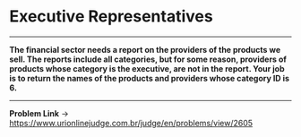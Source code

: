 # Executive Representatives
---

**The financial sector needs a report on the providers of the products we sell. The reports include all categories, but for some reason, providers of products whose category is the executive, are not in the report. Your job is to return the names of the products and providers whose category ID is 6.**

---
**Problem Link** -> https://www.urionlinejudge.com.br/judge/en/problems/view/2605
